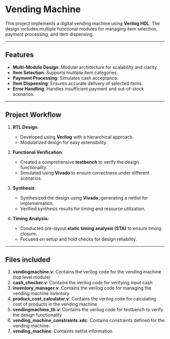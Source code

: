 # Vending Machine
This project implements a digital vending machine using **Verilog HDL**. The design includes multiple functional modules for managing item selection, payment processing, and item dispensing. 

---

## Features
- **Multi-Module Design**: Modular architecture for scalability and clarity.
- **Item Selection**: Supports multiple item categories.
- **Payment Processing**: Simulates cash acceptance.
- **Item Dispensing**: Ensures accurate delivery of selected items.
- **Error Handling**: Handles insufficient payment and out-of-stock scenarios.

--- 

## Project Workflow
1. **RTL Design**:
   - Developed using **Verilog** with a hierarchical approach.
   - Modularized design for easy extensibility.

2. **Functional Verification**:
   - Created a comprehensive **testbench** to verify the design functionality.
   - Simulated using **Vivado** to ensure correctness under different scenarios.

3. **Synthesis**:
   - Synthesized the design using **Vivado**, generating a netlist for implementation.
   - Verified synthesis results for timing and resource utilization.

4. **Timing Analysis**:
   - Conducted pre-layout **static timing analysis (STA)** to ensure timing closure.
   - Focused on setup and hold checks for design reliability.

---

## Files included
1. **vendingmachine.v**: Contains the verilog code for the vending machine  (top level module)
2. **cash_checker.v**: Contains the verilog code for verifying input cash
3. **inventory_manager.v**: Contains the verilog code for managing the vending machine inventory
4. **product_cost_calculator.v**: Contains the verilog code for calculating cost of products in the vending machine
5. **vendingmachine_tb.v**: Contains the verilog code for testbench to verify the design functionality 
6. **vending_machine_constraints.xdc**: Contains constraints defined for the vending machine.
7. **vending_machine**: Containts netlist information
   

